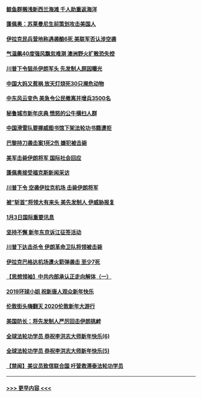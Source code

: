 #### [鲸鱼群搁浅新西兰海滩 千人助重返海洋](../pages/prog202/a102745257.md?t=01050122) 
#### [蓬佩奥：苏莱曼尼生前策划攻击美国人](../pages/prog202/a102745305.md?t=01050122) 
#### [伊拉克民兵营地称遇袭酿6死 美联军否认涉空袭](../pages/prog202/a102745093.md?t=01050122) 
#### [气温飙40度强风飘忽难测 澳洲野火扩散恐失控](../pages/prog202/a102744951.md?t=01050122) 
#### [川普下令狙杀伊朗军头 先发制人原因曝光](../pages/prog202/a102744900.md?t=01050122) 
#### [中国大妈又惹祸 放天灯烧死30只濒危动物](../pages/prog202/a102744899.md?t=01050122) 
#### [中东风云变色 美急令公民撤离并增兵3500名](../pages/prog202/a102744827.md?t=01050122) 
#### [秘鲁城市新年庆典 愤怒的公牛横扫人群](../pages/prog202/a102744618.md?t=01050122) 
#### [中国滑雪队要挪威图书馆下架法轮功书籍遭拒](../pages/prog202/a102744639.md?t=01050122) 
#### [巴黎持刀袭击案1死2伤 嫌犯被击毙](../pages/prog202/a102744566.md?t=01050122) 
#### [美军击毙伊朗将军 国际社会回应](../pages/prog202/a102744485.md?t=01050122) 
#### [蓬佩奥接受福克斯新闻采访](../pages/prog202/a102744480.md?t=01050122) 
#### [川普下令 空袭伊拉克机场 击毙伊朗将军](../pages/prog202/a102744470.md?t=01050122) 
#### [被“斩首”将领大有来头 美先发制人 伊威胁报复](../pages/prog202/a102744454.md?t=01050122) 
#### [1月3日国际重要讯息](../pages/prog202/a102744301.md?t=01050122) 
#### [坚持不懈 新年东京诉江征签活动](../pages/prog202/a102744303.md?t=01050122) 
#### [川普下达击杀令 伊朗革命卫队将领被击毙](../pages/prog202/a102741911.md?t=01050122) 
#### [伊拉克巴格达机场遭火箭弹袭击 至少7死](../pages/prog202/a102744115.md?t=01050122) 
#### [【思想领袖】中共内部承认正走向解体（一）](../pages/prog202/a102744097.md?t=01050122) 
#### [2019环球小姐 祝新唐人观众新年快乐](../pages/prog202/a102744043.md?t=01050122) 
#### [伦敦街头嗨翻天 2020伦敦新年大游行](../pages/prog202/a102743925.md?t=01050122) 
#### [美国防长：将先发制人严厉回击伊朗挑衅](../pages/prog202/a102743930.md?t=01050122) 
#### [全球法轮功学员 恭祝李洪志大师新年快乐(6)](../pages/prog202/a102743899.md?t=01050122) 
#### [全球法轮功学员 恭祝李洪志大师新年快乐(5)](../pages/prog202/a102743766.md?t=01050122) 
#### [【禁闻】美议员致信联合国 吁营救滞泰法轮功学员](../pages/prog202/a102743781.md?t=01050122) 

----
#### [ >>> 更早内容 <<< ](../indexes/prog202-earlier.md)
